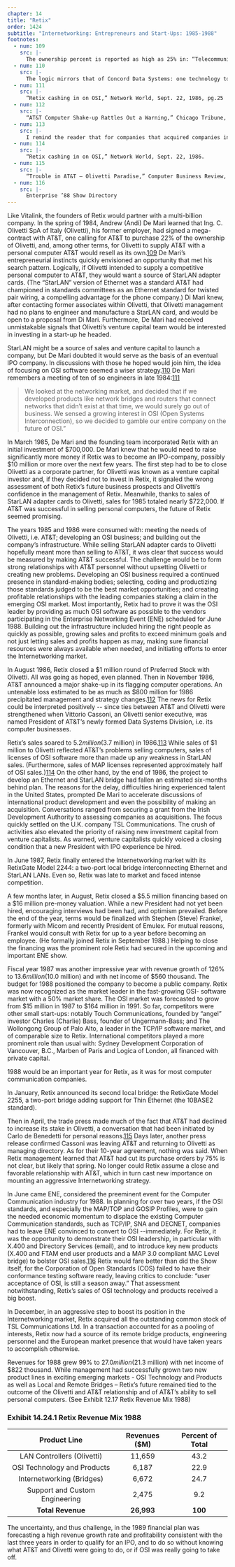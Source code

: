 ```yaml
---
chapter: 14
title: "Retix"
order: 1424
subtitle: "Internetworking: Entrepreneurs and Start-Ups: 1985-1988"
footnotes:
  - num: 109
    src: |-
      The ownership percent is reported as high as 25% in: “Telecommunications in Europe” by Eli Noam, Oxford University Press. P. 248. Another term of the arrangement gave AT&T the option to increase eits ownership to 40% in 1987, a term that will cause future complications. Revenues of Olivetti were $3.82 billion in 1985 compared to DEC’s $6.7 billion.
  - num: 110
    src: |-
      The logic mirrors that of Concord Data Systems: one technology to launch a company – dial-up modems or StarLAN adapter cards and another technology to build an IPO company – token bus LANs or OSI software.
  - num: 111
    src: |-
      “Retix cashing in on OSI,” Network World, Sept. 22, 1986, pg.25
  - num: 112
    src: |-
      “AT&T Computer Shake-up Rattles Out a Warning,” Chicago Tribune, Nov. 9, 1986, pgs. 1-2
  - num: 113
    src: |-
      I remind the reader that for companies that acquired companies in subsequent years, accounting conventions could require a restatement of prior year financials to reflect the results of both companies. I will report the restated revenue and include Retix’s sales in parenthesis. 
  - num: 114
    src: |-
      “Retix cashing in on OSI,” Network World, Sept. 22, 1986.
  - num: 115
    src: |-
      “Trouble in AT&T – Olivetti Paradise,” Computer Business Review, April 17, 1988, pps.
  - num: 116
    src: |-
      Enterprise ’88 Show Directory
---
```


Like Vitalink, the founders of Retix would partner with a multi-billion company. In the spring of 1984, Andrew (Andi) De Mari learned that Ing. C. Olivetti SpA of Italy (Olivetti), his former employer, had signed a mega-contract with AT&T, one calling for AT&T to purchase 22% of the ownership of Olivetti, and, among other terms, for Olivetti to supply AT&T with a personal computer AT&T would resell as its own.<a name="fnloc109" href="#fn109">109</a>  De Mari’s entrepreneurial instincts quickly envisioned an opportunity that met his search pattern. Logically, if Olivetti intended to supply a competitive personal computer to AT&T, they would want a source of StarLAN adapter cards. (The “StarLAN” version of Ethernet was a standard AT&T had championed in standards committees as an Ethernet standard for twisted pair wiring, a compelling advantage for the phone company.) Di Mari knew, after contacting former associates within Olivetti, that Olivetti management had no plans to engineer and manufacture a StarLAN card, and would be open to a proposal from Di Mari. Furthermore, De Mari had received unmistakable signals that Olivetti’s venture capital team would be interested in investing in a start-up he headed.

StarLAN might be a source of sales and venture capital to launch a company, but De Mari doubted it would serve as the basis of an eventual IPO company. In discussions with those he hoped would join him, the idea of focusing on OSI software seemed a wiser strategy.<a name="fnloc110" href="#fn110">110</a>  De Mari remembers a meeting of ten of so engineers in late 1984:<a name="fnloc111" href="#fn111">111</a>

>We looked at the networking market, and decided that if we developed products like network bridges and routers that connect networks that didn’t exist at that time, we would surely go out of business. We sensed a growing interest in OSI (Open Systems Interconnection), so we decided to gamble our entire company on the future of OSI.”

In March 1985, De Mari and the founding team incorporated Retix with an initial investment of $700,000. De Mari knew that he would need to raise significantly more money if Retix was to become an IPO-company, possibly $10 million or more over the next few years. The first step had to be to close Olivetti as a corporate partner, for Olivetti was known as a venture capital investor and, if they decided not to invest in Retix, it signaled the wrong assessment of both Retix’s future business prospects and Olivetti’s confidence in the management of Retix. Meanwhile, thanks to sales of StarLAN adapter cards to Olivetti, sales for 1985 totaled nearly $722,000. If AT&T was successful in selling personal computers, the future of Retix seemed promising.

The years 1985 and 1986 were consumed with: meeting the needs of Olivetti, i.e. AT&T; developing an OSI business; and building out the company’s infrastructure. While selling StarLAN adapter cards to Olivetti hopefully meant more than selling to AT&T, it was clear that success would be measured by making AT&T successful. The challenge would be to form strong relationships with AT&T personnel without upsetting Olivetti or creating new problems. Developing an OSI business required a continued presence in standard-making bodies; selecting, coding and productizing those standards judged to be the best market opportunities; and creating profitable relationships with the leading companies staking a claim in the emerging OSI market. Most importantly, Retix had to prove it was the OSI leader by providing as much OSI software as possible to the vendors participating in the Enterprise Networking Event (ENE) scheduled for June 1988. Building out the infrastructure included hiring the right people as quickly as possible, growing sales and profits to exceed minimum goals and not just letting sales and profits happen as may, making sure financial resources were always available when needed, and initiating efforts to enter the Internetworking market.

In August 1986, Retix closed a $1 million round of Preferred Stock with Olivetti. All was going as hoped, even planned. Then in November 1986, AT&T announced a major shake-up in its flagging computer operations. An untenable loss estimated to be as much as $800 million for 1986 precipitated management and strategy changes.<a name="fnloc112" href="#fn112">112</a>  The news for Retix could be interpreted positively -- since ties between AT&T and Olivetti were strengthened when Vittorio Cassoni, an Olivetti senior executive, was named President of AT&T’s newly formed Data Systems Division, i.e. its computer businesses.

Retix’s sales soared to $5.2 million ($3.7 million) in 1986.<a name="fnloc113" href="#fn113">113</a> While sales of $1 million to Olivetti reflected AT&T’s problems selling computers, sales of licenses of OSI software more than made up any weakness in StarLAN sales. (Furthermore, sales of MAP licenses represented approximately half of OSI sales.)<a name="fnloc114" href="#fn114">114</a>  On the other hand, by the end of 1986, the project to develop an Ethernet and StarLAN bridge had fallen an estimated six-months behind plan. The reasons for the delay, difficulties hiring experienced talent in the United States, prompted De Mari to accelerate discussions of international product development and even the possibility of making an acquisition. Conversations ranged from securing a grant from the Irish Development Authority to assessing companies as acquisitions. The focus quickly settled on the U.K. company TSL Communications. The crush of activities also elevated the priority of raising new investment capital from venture capitalists. As warned, venture capitalists quickly voiced a closing condition that a new President with IPO experience be hired.

In June 1987, Retix finally entered the Internetworking market with its RetixGate Model 2244: a two-port local bridge interconnecting Ethernet and StarLAN LANs. Even so, Retix was late to market and faced intense competition.

A few months later, in August, Retix closed a $5.5 million financing based on a $16 million pre-money valuation. While a new President had not yet been hired, encouraging interviews had been had, and optimism prevailed. Before the end of the year, terms would be finalized with Stephen (Steve) Frankel, formerly with Micom and recently President of Emulex. For mutual reasons, Frankel would consult with Retix for up to a year before becoming an employee. (He formally joined Retix in September 1988.) Helping to close the financing was the prominent role Retix had secured in the upcoming and important ENE show.

Fiscal year 1987 was another impressive year with revenue growth of 126% to $13.6 million ($10.0 million) and with net income of $560 thousand. The budget for 1988 positioned the company to become a public company. Retix was now recognized as the market leader in the fast-growing OSI- software market with a 50% market share. The OSI market was forecasted to grow from $15 million in 1987 to $164 million in 1991. So far, competitors were other small start-ups: notably Touch Communications, founded by “angel” investor Charles (Charlie) Bass, founder of Ungermann-Bass; and The Wollongong Group of Palo Alto, a leader in the TCP/IP software market, and of comparable size to Retix. International competitors played a more prominent role than usual with: Sydney Development Corporation of Vancouver, B.C., Marben of Paris and Logica of London, all financed with private capital.

1988 would be an important year for Retix, as it was for most computer communication companies.

In January, Retix announced its second local bridge: the RetixGate Model 2255, a two-port bridge adding support for Thin Ethernet (the 10BASE2 standard).

Then in April, the trade press made much of the fact that AT&T had declined to increase its stake in Olivetti, a conversation that had been initiated by Carlo de Benedetti for personal reasons.<a name="fnloc115" href="#fn115">115</a>  Days later, another press release confirmed Cassoni was leaving AT&T and returning to Olivetti as managing directory. As for their 10-year agreement, nothing was said. When Retix management learned that AT&T had cut its purchase orders by 75% is not clear, but likely that spring.  No longer could Retix assume a close and favorable relationship with AT&T, which in turn cast new importance on mounting an aggressive Internetworking strategy.

In June came ENE, considered the preeminent event for the Computer Communication industry for 1988. In planning for over two years, if the OSI standards, and especially the MAP/TOP and GOSIP Profiles, were to gain the needed economic momentum to displace the existing Computer Communication standards, such as TCP/IP, SNA and DECNET, companies had to leave ENE convinced to convert to OSI --immediately. For Retix, it was the opportunity to demonstrate their OSI leadership, in particular with X.400 and Directory Services (email), and to introduce key new products (X.400 and FTAM end user products and a MAP 3.0 compliant MAC Level bridge) to bolster OSI sales.<a name="fnloc116" href="#fn116">116</a> Retix would fare better than did the Show itself, for the Corporation of Open Standards (COS) failed to have their conformance testing software ready, leaving critics to conclude: “user acceptance of OSI, is still a season away.” That assessment notwithstanding, Retix’s sales of OSI technology and products received a big boost.

In December, in an aggressive step to boost its position in the Internetworking market, Retix acquired all the outstanding common stock of TSL Communications Ltd. In a transaction accounted for as a pooling of interests, Retix now had a source of its remote bridge products, engineering personnel and the European market presence that would have taken years to accomplish otherwise.

Revenues for 1988 grew 99% to $27.0 million ($21.3 million) with net income of $822 thousand. While management had successfully grown two new product lines in exciting emerging markets - OSI Technology and Products as well as Local and Remote Bridges – Retix’s future remained tied to the outcome of the Olivetti and AT&T relationship and of AT&T’s ability to sell personal computers. (See Exhibit 12.17 Retix Revenue Mix 1988)

### Exhibit 14.24.1  Retix Revenue Mix 1988

**Product Line**|**Revenues ($M)**|**Percent of Total**
:-----:|:-----:|:-----:
LAN Controllers (Olivetti)|11,659|43.2
OSI Technology and Products|6,187|22.9
Internetworking (Bridges)|6,672|24.7
Support and Custom Engineering|2,475|9.2
**Total Revenue**|**26,993**|**100**

The uncertainty, and thus challenge, in the 1989 financial plan was forecasting a high revenue growth rate and profitability consistent with the last three years in order to qualify for an IPO, and to do so without knowing what AT&T and Olivetti were going to do, or if OSI was really going to take off. 
